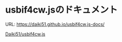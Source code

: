 # usbif4cw.jsのドキュメント

URL: https://daiki51.github.io/usbif4cw.js-docs/

[Daiki51/usbif4cw.js](https://github.com/Daiki51/usbif4cw.js)
